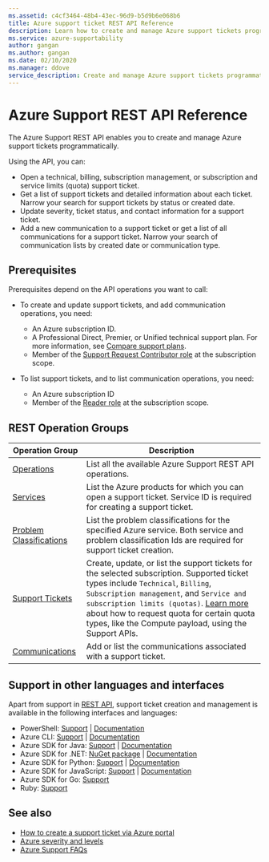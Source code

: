 ```yaml
---
ms.assetid: c4cf3464-48b4-43ec-96d9-b5d9b6e068b6
title: Azure support ticket REST API Reference
description: Learn how to create and manage Azure support tickets programmatically.
ms.service: azure-supportability
author: gangan
ms.author: gangan
ms.date: 02/10/2020
ms.manager: ddove
service_description: Create and manage Azure support tickets programmatically
---
```


# Azure Support REST API Reference

The Azure Support REST API enables you to create and manage Azure support tickets programmatically. 

Using the API, you can: 
* Open a technical, billing, subscription management, or subscription and service limits (quota) support ticket. 
* Get a list of support tickets and detailed information about each ticket. Narrow your search for support tickets by status or created date. 
* Update severity, ticket status, and contact information for a support ticket.
* Add a new communication to a support ticket or get a list of all communications for a support ticket. Narrow your search of communication lists by created date or communication type. 

## Prerequisites

Prerequisites depend on the API operations you want to call:

* To create and update support tickets, and add communication operations, you need: 
	* An Azure subscription ID.
	* A Professional Direct, Premier, or Unified technical support plan. For more information, see [Compare support plans](https://azure.microsoft.com/support/plans/).
	* Member of the [Support Request Contributor role](/azure/role-based-access-control/built-in-roles#support-request-contributor) at the subscription scope.

*	To list support tickets, and to list communication operations, you need:  
	* An Azure subscription ID 
	* Member of the [Reader role](/azure/role-based-access-control/built-in-roles#reader) at the subscription scope.

## REST Operation Groups

Operation Group | Description
--------------- | -----------
[Operations](../../docs-ref-autogen/support/Operations.yml) | List all the available Azure Support REST API operations.
[Services](../../docs-ref-autogen/support/Services.yml) | List the Azure products for which you can open a support ticket. Service ID is required for creating a support ticket. 
[Problem Classifications](../../docs-ref-autogen/support/Problem-Classifications.yml) | List the problem classifications for the specified Azure service. Both service and problem classification Ids are required for support ticket creation. 
[Support Tickets](../../docs-ref-autogen/support/Support-Tickets.yml) | Create, update, or list the support tickets for the selected subscription. Supported ticket types include `Technical`, `Billing`, `Subscription management`, and `Service and subscription limits (quotas)`. [Learn more](quota-payload.md) about how to request quota for certain quota types, like the Compute payload, using the Support APIs.
[Communications](../../docs-ref-autogen/support/Communications.yml) | Add or list the communications associated with a support ticket. 

## Support in other languages and interfaces

Apart from support in [REST API](https://github.com/Azure/azure-rest-api-specs/tree/master/specification/support/resource-manager/Microsoft.Support/stable/2020-04-01), support ticket creation and management is available in the following interfaces and languages:  

* PowerShell: [Support](https://github.com/Azure/azure-powershell/blob/master/src/Support/Support/help/Az.Support.md) | [Documentation](/powershell/module/az.support/)
* Azure CLI:  [Support](https://github.com/Azure/azure-cli-extensions/tree/master/src/support) | [Documentation](/cli/azure/support/?view=azure-cli-latest) 
* Azure SDK for Java: [Support](https://search.maven.org/artifact/com.microsoft.azure.support.v2020_04_01/azure-mgmt-support/1.0.0/jar) | [Documentation](/java/api/overview/azure/supportability/management?view=azure-java-stable)
* Azure SDK for .NET: [NuGet package](https://www.nuget.org/packages/Microsoft.Azure.Management.Support/1.0.1) | [Documentation](/dotnet/api/overview/azure/supportability?view=azure-dotnet)
* Azure SDK for Python: [Support](https://pypi.org/project/azure-mgmt-support/) | [Documentation](/python/api/overview/azure/support)
* Azure SDK for JavaScript: [Support](https://www.npmjs.com/package/@azure/arm-support/v/1.0.0) | [Documentation](/javascript/api/@azure/arm-support/?view=azure-node-latest)
* Azure SDK for Go: [Support](https://github.com/Azure/azure-sdk-for-go/tree/master/services/support/mgmt/2020-04-01/support)
* Ruby: [Support](https://rubygems.org/gems/azure_mgmt_support/versions/0.17.0)


## See also

* [How to create a support ticket via Azure portal](/azure/azure-portal/supportability/how-to-create-azure-support-request)
* [Azure severity and levels](https://azure.microsoft.com/support/plans/response/)
* [Azure Support FAQs](https://azure.microsoft.com/support/faq/)
